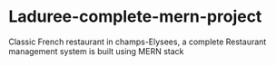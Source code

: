 # Laduree-complete-mern-project
Classic French restaurant in champs-Elysees, a complete Restaurant management system is built using MERN stack
